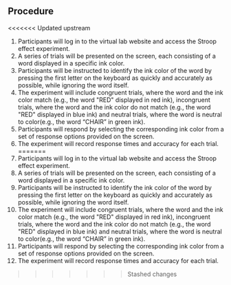 ## Procedure
<<<<<<< Updated upstream
1) Participants will log in to the virtual lab website and access the Stroop effect experiment.
2) A series of trials will be presented on the screen, each consisting of a word displayed in a specific ink color.
3) Participants will be instructed to identify the ink color of the word by pressing the first letter on the keyboard as quickly and accurately as possible, while ignoring the word itself.
4) The experiment will include congruent trials, where the word and the ink color match (e.g., the word "RED" displayed in red ink),  incongruent trials, where the word and the ink color do not match (e.g., the word "RED" displayed in blue ink) and neutral trials, where the word is neutral to color(e.g., the word “CHAIR” in green ink).
5) Participants will respond by selecting the corresponding ink color from a set of response options provided on the screen.
6) The experiment will record response times and accuracy for each trial.
=======
1) Participants will log in to the virtual lab website and access the Stroop effect experiment.<br>
2) A series of trials will be presented on the screen, each consisting of a word displayed in a specific ink color.<br>
3) Participants will be instructed to identify the ink color of the word by pressing the first letter on the keyboard as quickly and accurately as possible, while ignoring the word itself.<br>
4) The experiment will include congruent trials, where the word and the ink color match (e.g., the word "RED" displayed in red ink),  incongruent trials, where the word and the ink color do not match (e.g., the word "RED" displayed in blue ink) and neutral trials, where the word is neutral to color(e.g., the word “CHAIR” in green ink).<br>
5) Participants will respond by selecting the corresponding ink color from a set of response options provided on the screen.<br>
6) The experiment will record response times and accuracy for each trial.<br>
>>>>>>> Stashed changes
